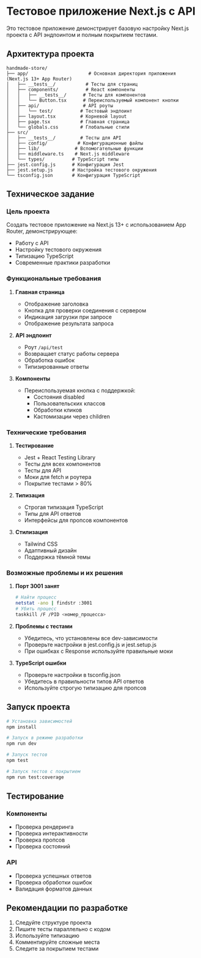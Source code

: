 # Тестовое приложение Next.js с API

Это тестовое приложение демонстрирует базовую настройку Next.js проекта с API эндпоинтом и полным покрытием тестами.

## Архитектура проекта

```
handmade-store/
├── app/                      # Основная директория приложения (Next.js 13+ App Router)
│   ├── __tests__/           # Тесты для страниц
│   ├── components/          # React компоненты
│   │   ├── __tests__/      # Тесты для компонентов
│   │   └── Button.tsx      # Переиспользуемый компонент кнопки
│   ├── api/                # API роуты
│   │   └── test/          # Тестовый эндпоинт
│   ├── layout.tsx         # Корневой layout
│   ├── page.tsx           # Главная страница
│   └── globals.css        # Глобальные стили
├── src/
│   ├── __tests__/         # Тесты для API
│   ├── config/           # Конфигурационные файлы
│   ├── lib/             # Вспомогательные функции
│   ├── middleware.ts    # Next.js middleware
│   └── types/          # TypeScript типы
├── jest.config.js      # Конфигурация Jest
├── jest.setup.js       # Настройка тестового окружения
└── tsconfig.json       # Конфигурация TypeScript
```

## Техническое задание

### Цель проекта
Создать тестовое приложение на Next.js 13+ с использованием App Router, демонстрирующее:
- Работу с API
- Настройку тестового окружения
- Типизацию TypeScript
- Современные практики разработки

### Функциональные требования

1. **Главная страница**
   - Отображение заголовка
   - Кнопка для проверки соединения с сервером
   - Индикация загрузки при запросе
   - Отображение результата запроса

2. **API эндпоинт**
   - Роут `/api/test`
   - Возвращает статус работы сервера
   - Обработка ошибок
   - Типизированные ответы

3. **Компоненты**
   - Переиспользуемая кнопка с поддержкой:
     - Состояния disabled
     - Пользовательских классов
     - Обработки кликов
     - Кастомизации через children

### Технические требования

1. **Тестирование**
   - Jest + React Testing Library
   - Тесты для всех компонентов
   - Тесты для API
   - Моки для fetch и роутера
   - Покрытие тестами > 80%

2. **Типизация**
   - Строгая типизация TypeScript
   - Типы для API ответов
   - Интерфейсы для пропсов компонентов

3. **Стилизация**
   - Tailwind CSS
   - Адаптивный дизайн
   - Поддержка тёмной темы

### Возможные проблемы и их решения

1. **Порт 3001 занят**
   ```bash
   # Найти процесс
   netstat -ano | findstr :3001
   # Убить процесс
   taskkill /F /PID <номер_процесса>
   ```

2. **Проблемы с тестами**
   - Убедитесь, что установлены все dev-зависимости
   - Проверьте настройки в jest.config.js и jest.setup.js
   - При ошибках с Response используйте правильные моки

3. **TypeScript ошибки**
   - Проверьте настройки в tsconfig.json
   - Убедитесь в правильности типов API ответов
   - Используйте строгую типизацию для пропсов

## Запуск проекта

```bash
# Установка зависимостей
npm install

# Запуск в режиме разработки
npm run dev

# Запуск тестов
npm test

# Запуск тестов с покрытием
npm run test:coverage
```

## Тестирование

### Компоненты
- Проверка рендеринга
- Проверка интерактивности
- Проверка пропсов
- Проверка состояний

### API
- Проверка успешных ответов
- Проверка обработки ошибок
- Валидация форматов данных

## Рекомендации по разработке

1. Следуйте структуре проекта
2. Пишите тесты параллельно с кодом
3. Используйте типизацию
4. Комментируйте сложные места
5. Следите за покрытием тестами 